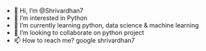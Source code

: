 - 👋 Hi, I’m @Shrivardhan7
- 👀 I’m interested in Python 
- 🌱 I’m currently learning python, data science & machine learning  
- 💞️ I’m looking to collaborate on python project 
- 📫 How to reach me? google shrivardhan7

<!---
Shrivardhan7/Shrivardhan7 is a ✨ special ✨ repository because its `README.md` (this file) appears on your GitHub profile.
You can click the Preview link to take a look at your changes.
--->
